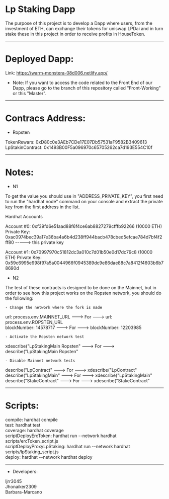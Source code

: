 # Lp Staking Dapp <br>

The purpose of this project is to develop a Dapp where users, from the investment of ETH, can exchange their tokens for uniswap LPDai and 
in turn stake these in this project in order to receive profits in HouseToken.

---------------------------------------------------------------------------------------------------
# Deployed Dapp: <br>

Link: https://warm-monstera-08d006.netlify.app/<br>

- Note: If you want to access the code related to the Front End of our Dapp, please go to the branch of this repository called "Front-Working" or this "Master".

---------------------------------------------------------------------------------------------------
# Contracs Address: <br>

- Ropsten <br>

TokenRewars: 0xD80c0e3AEb7CDe17E07Db57531aF9582B3409613<br>
LpStakinContract: 0x1493B00F5a096970c65705262ca7d193E554C10f<br>

---------------------------------------------------------------------------------------------------
# Notes: <br>

- N1 <br>

To get the value you should use in "ADDRESS_PRIVATE_KEY", you first need to run the "hardhat node" command on your console and extract the private key from the first address in the list.

Hardhat Accounts

Account #0: 0xf39fd6e51aad88f6f4ce6ab8827279cfffb92266 (10000 ETH)
Private Key: 0xac0974bec39a17e36ba4a6b4d238ff944bacb478cbed5efcae784d7bf4f2ff80  -----> this private key

Account #1: 0x70997970c51812dc3a010c7d01b50e0d17dc79c8 (10000 ETH)
Private Key: 0x59c6995e998f97a5a0044966f0945389dc9e86dae88c7a8412f4603b6b78690d
<br>

- N2 <br>

The test of these contracts is designed to be done on the Mainnet, but in order to see how this project works on the Ropsten network, you should do the following:

    - Change the network where the fork is made

url: process.env.MAINNET_URL ---> For ---> url: process.env.ROPSTEN_URL<br>
blockNumber: 14578717 ---> For ---> blockNumber: 12203985<br>

    - Activate the Ropsten network test

xdescribe("LpStakingMain Ropsten" ---> For ---> describe("LpStakingMain Ropsten"

    - Disable Mainnet network tests

describe("LpContract" ---> For ---> xdescribe("LpContract"<br>
describe("LpStakingMain" ---> For ---> xdescribe("LpStakingMain"<br>
describe("StakeContract" ---> For ---> xdescribe("StakeContract"<br>

---------------------------------------------------------------------------------------------------
# Scripts:

compile: hardhat compile<br>
test: hardhat test<br>
coverage: hardhat coverage<br>
scriptDeployErcToken: hardhat run --network hardhat scripts/ercToken_script.js<br>
scriptDeployProxyLpStaking: hardhat run --network hardhat scripts/lpStaking_script.js<br>
deploy: hardhat --network hardhat deploy<br>

---------------------------------------------------------------------------------------------------
- Developers: <br>

ljrr3045<br>
Jhonaiker2309<br>
Barbara-Marcano<br>
